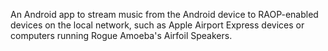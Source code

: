 An Android app to stream music from the Android device to RAOP-enabled devices on the local network, such as Apple Airport Express devices or computers running Rogue Amoeba's Airfoil Speakers.